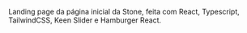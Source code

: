Landing page da página inicial da Stone, feita com React, Typescript, TailwindCSS, Keen Slider e Hamburger React.
